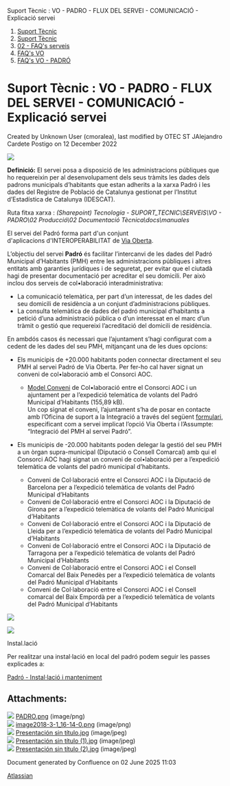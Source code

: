 Suport Tècnic : VO - PADRO - FLUX DEL SERVEI - COMUNICACIÓ - Explicació servei  

1.  [Suport Tècnic](index.md)
2.  [Suport Tècnic](13893782.md)
3.  [02 - FAQ's serveis](26313393.md)
4.  [FAQ's VO](28705575.md)
5.  [FAQ's VO - PADRÓ](28705583.md)

Suport Tècnic : VO - PADRO - FLUX DEL SERVEI - COMUNICACIÓ - Explicació servei
==============================================================================

Created by Unknown User (cmoralea), last modified by OTEC ST JAlejandro Cardete Postigo on 12 December 2022

![](attachments/26313421/26316324.png)

  

**Definició:** El servei posa a disposició de les administracions públiques que ho requereixin per al desenvolupament dels seus tràmits les dades dels padrons municipals d’habitants que estan adherits a la xarxa Padró i les dades del Registre de Població de Catalunya gestionat per l’Institut d’Estadística de Catalunya (IDESCAT).

Ruta fitxa xarxa : _(Sharepoint) Tecnologia - SUPORT\_TECNIC\\SERVEIS\\VO - PADRO\\02 Producció\\02 Documentació Tècnica\\docs\\manuales_

El servei del Padró forma part d'un conjunt d'aplicacions d'INTEROPERABILITAT de [Via Oberta](https://www.aoc.cat/serveis/).

L’objectiu del servei **Padró** és facilitar l’intercanvi de les dades del Padró Municipal d’Habitants (PMH) entre les administracions públiques i altres entitats amb garanties jurídiques i de seguretat, per evitar que el ciutadà hagi de presentar documentació per acreditar el seu domicili. Per això inclou dos serveis de col•laboració interadministrativa:

*   La comunicació telemàtica, per part d’un interessat, de les dades del seu domicili de residència a un conjunt d’administracions públiques.
*   La consulta telemàtica de dades del padró municipal d’habitants a petició d’una administració pública o d’un interessat en el marc d’un tràmit o gestió que requereixi l’acreditació del domicili de residència.

En ambdós casos és necessari que l’ajuntament s’hagi configurat com a cedent de les dades del seu PMH, mitjançant una de les dues opcions:

*   Els municipis de +20.000 habitants poden connectar directament el seu PMH al servei Padró de Via Oberta. Per fer-ho cal haver signat un conveni de col•laboració amb el Consorci AOC.
    *   [Model Conveni](https://www.aoc.cat/wp-content/uploads/2015/02/viaoberta-conveni_padro.pdf) de Col•laboració entre el Consorci AOC i un ajuntament per a l’expedició telemàtica de volants del Padró Municipal d’Habitants (155,89 kB).  
        Un cop signat el conveni, l’ajuntament s’ha de posar en contacte amb l’Oficina de suport a la Integració a través del següent [formulari](http://suport.aoc.cat/), especificant com a servei implicat l’opció Via Oberta i l’Assumpte: “Integració del PMH al servei Padró”.

*   Els municipis de -20.000 habitants poden delegar la gestió del seu PMH a un òrgan supra-municipal (Diputació o Consell Comarcal) amb qui el Consorci AOC hagi signat un conveni de col•laboració per a l’expedició telemàtica de volants del padró municipal d’habitants.
    *   Conveni de Col·laboració entre el Consorci AOC i la Diputació de Barcelona per a l’expedició telemàtica de volants del Padró Municipal d’Habitants
    *   Conveni de Col·laboració entre el Consorci AOC i la Diputació de Girona per a l’expedició telemàtica de volants del Padró Municipal d’Habitants
    *   Conveni de Col·laboració entre el Consorci AOC i la Diputació de Lleida per a l’expedició telemàtica de volants del Padró Municipal d’Habitants
    *   Conveni de Col·laboració entre el Consorci AOC i la Diputació de Tarragona per a l’expedició telemàtica de volants del Padró Municipal d’Habitants
    *   Conveni de Col·laboració entre el Consorci AOC i el Consell Comarcal del Baix Penedès per a l’expedició telemàtica de volants del Padró Municipal d’Habitants
    *   Conveni de Col·laboració entre el Consorci AOC i el Consell comarcal del Baix Empordà per a l’expedició telemàtica de volants del Padró Municipal d’Habitants

  

![](attachments/26313421/26316010.jpg)  
  

![](attachments/26313421/26315637.jpg)

  

  

  

Instal.lació

Per realitzar una instal·lació en local del padró podem seguir les passes explicades a:

[Padró - Instal·lació i manteniment](26313622.md)

Attachments:
------------

![](images/icons/bullet_blue.gif) [PADRO.png](attachments/26313421/26316324.png) (image/png)  
![](images/icons/bullet_blue.gif) [image2018-3-1\_16-14-0.png](attachments/26313421/26314097.png) (image/png)  
![](images/icons/bullet_blue.gif) [Presentación sin título.jpg](attachments/26313421/26315632.jpg) (image/jpeg)  
![](images/icons/bullet_blue.gif) [Presentación sin título (1).jpg](attachments/26313421/26315637.jpg) (image/jpeg)  
![](images/icons/bullet_blue.gif) [Presentación sin título (2).jpg](attachments/26313421/26316010.jpg) (image/jpeg)  

Document generated by Confluence on 02 June 2025 11:03

[Atlassian](http://www.atlassian.com/)